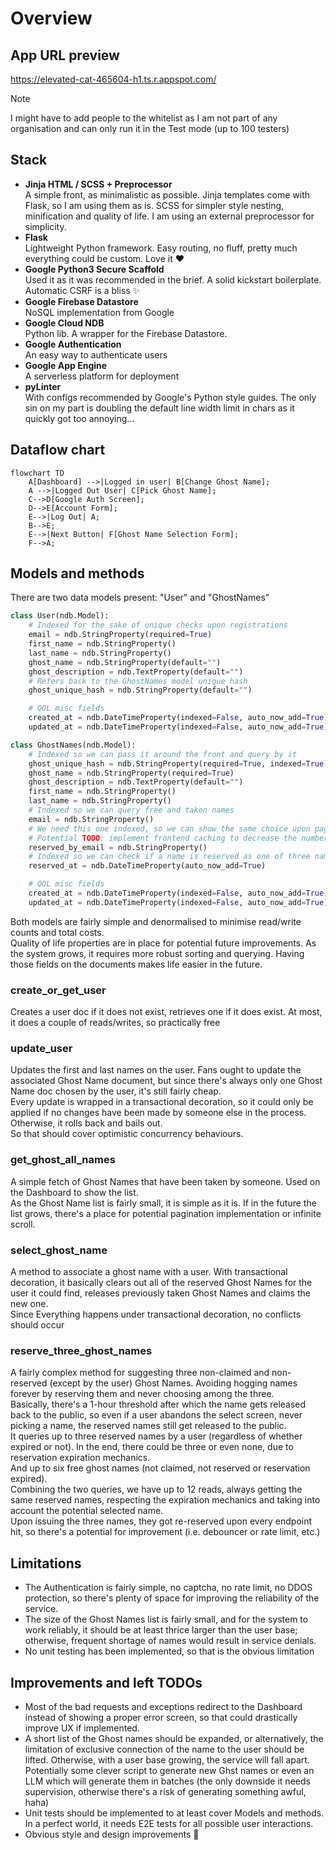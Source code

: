 # Overview
## App URL preview
https://elevated-cat-465604-h1.ts.r.appspot.com/
> [!NOTE]
> I might have to add people to the whitelist as I am not part of any organisation and can only run it in the Test mode (up to 100 testers)
## Stack
- **Jinja HTML / SCSS + Preprocessor**\
A simple front, as minimalistic as possible. Jinja templates come with Flask, so I am using them as is. SCSS for simpler style nesting, minification and quality of life. I am using an external preprocessor for simplicity.
- **Flask**\
Lightweight Python framework. Easy routing, no fluff, pretty much everything could be custom. Love it ❤️
- **Google Python3 Secure Scaffold**\
Used it as it was recommended in the brief. A solid kickstart boilerplate. Automatic CSRF is a bliss ✨
- **Google Firebase Datastore**\
NoSQL implementation from Google
- **Google Cloud NDB**\
Python lib. A wrapper for the Firebase Datastore.
- **Google Authentication**\
An easy way to authenticate users
- **Google App Engine**\
A serverless platform for deployment
- **pyLinter**\
With configs recommended by Google's Python style guides. The only sin on my part is doubling the default line width limit in chars as it quickly got too annoying...
## Dataflow chart
```mermaid
flowchart TD
    A[Dashboard] -->|Logged in user| B[Change Ghost Name];
    A -->|Logged Out User| C[Pick Ghost Name];
    C-->D[Google Auth Screen];
    D-->E[Account Form];
    E-->|Log Out| A;
    B-->E;
    E-->|Next Button| F[Ghost Name Selection Form];
    F-->A;
```
## Models and methods
There are two data models present: "User" and "GhostNames"
```python
class User(ndb.Model):
    # Indexed for the sake of unique checks upon registrations
    email = ndb.StringProperty(required=True)
    first_name = ndb.StringProperty()
    last_name = ndb.StringProperty()
    ghost_name = ndb.StringProperty(default="")
    ghost_description = ndb.TextProperty(default="")
    # Refers back to the GhostNames model unique hash
    ghost_unique_hash = ndb.StringProperty(default="")

    # QOL misc fields
    created_at = ndb.DateTimeProperty(indexed=False, auto_now_add=True)
    updated_at = ndb.DateTimeProperty(indexed=False, auto_now_add=True)
```
```python
class GhostNames(ndb.Model):
    # Indexed so we can pass it around the front and query by it
    ghost_unique_hash = ndb.StringProperty(required=True, indexed=True)
    ghost_name = ndb.StringProperty(required=True)
    ghost_description = ndb.TextProperty(default="")
    first_name = ndb.StringProperty()
    last_name = ndb.StringProperty()
    # Indexed so we can query free and taken names
    email = ndb.StringProperty()
    # We need this one indexed, so we can show the same choice upon page refresh
    # Potential TODO: implement frontend caching to decrease the number of reads
    reserved_by_email = ndb.StringProperty()
    # Indexed so we can check if a name is reserved as one of three names
    reserved_at = ndb.DateTimeProperty(auto_now_add=True)

    # QOL misc fields
    created_at = ndb.DateTimeProperty(indexed=False, auto_now_add=True)
    updated_at = ndb.DateTimeProperty(indexed=False, auto_now_add=True)
```

Both models are fairly simple and denormalised to minimise read/write counts and total costs.  
Quality of life properties are in place for potential future improvements. As the system grows, it requires more robust sorting and querying. Having those fields on the documents makes life easier in the future.

### create_or_get_user
Creates a user doc if it does not exist, retrieves one if it does exist. At most, it does a couple of reads/writes, so practically free

### update_user
Updates the first and last names on the user. Fans ought to update the associated Ghost Name document, but since there's always only one Ghost Name doc chosen by the user, it's still fairly cheap.  
Every update is wrapped in a transactional decoration, so it could only be applied if no changes have been made by someone else in the process. Otherwise, it rolls back and bails out.  
So that should cover optimistic concurrency behaviours.

### get_ghost_all_names
A simple fetch of Ghost Names that have been taken by someone. Used on the Dashboard to show the list.  
As the Ghost Name list is fairly small, it is simple as it is. If in the future the list grows, there's a place for potential pagination implementation or infinite scroll.

### select_ghost_name
A method to associate a ghost name with a user. With transactional decoration, it basically clears out all of the reserved Ghost Names for the user it could find, releases previously taken Ghost Names and claims the new one.  
Since Everything happens under transactional decoration, no conflicts should occur

### reserve_three_ghost_names
A fairly complex method for suggesting three non-claimed and non-reserved (except by the user) Ghost Names. Avoiding hogging names forever by reserving them and never choosing among the three.  
Basically, there's a 1-hour threshold after which the name gets released back to the public, so even if a user abandons the select screen, never picking a name, the reserved names still get released to the public.  
It queries up to three reserved names by a user (regardless of whether expired or not). In the end, there could be three or even none, due to reservation expiration mechanics.  
And up to six free ghost names (not claimed, not reserved or reservation expired).  
Combining the two queries, we have up to 12 reads, always getting the same reserved names, respecting the expiration mechanics and taking into account the potential selected name.  
Upon issuing the three names, they got re-reserved upon every endpoint hit, so there's a potential for improvement (i.e. debouncer or rate limit, etc.)

## Limitations

- The Authentication is fairly simple, no captcha, no rate limit, no DDOS protection, so there's plenty of space for improving the reliability of the service.  
- The size of the Ghost Names list is fairly small, and for the system to work reliably, it should be at least thrice larger than the user base; otherwise, frequent shortage of names would result in service denials.
- No unit testing has been implemented, so that is the obvious limitation

## Improvements and left TODOs

- Most of the bad requests and exceptions redirect to the Dashboard instead of showing a proper error screen, so that could drastically improve UX if implemented.
- A short list of the Ghost names should be expanded, or alternatively, the limitation of exclusive connection of the name to the user should be lifted. Otherwise, with a user base growing, the service will fall apart. Potentially some clever script to generate new Ghst names or even an LLM which will generate them in batches (the only downside it needs supervision, otherwise there's a risk of generating something awful, haha)
- Unit tests should be implemented to at least cover Models and methods. In a perfect world, it needs E2E tests for all possible user interactions.
- Obvious style and design improvements 🤣
